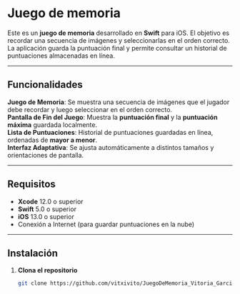 # Juego de memoria

Este es un **juego de memoria** desarrollado en **Swift** para iOS. El objetivo es recordar una secuencia de imágenes y seleccionarlas en el orden correcto. La aplicación guarda la puntuación final y permite consultar un historial de puntuaciones almacenadas en línea.  

---

##  Funcionalidades

 **Juego de Memoria**: Se muestra una secuencia de imágenes que el jugador debe recordar y luego seleccionar en el orden correcto.  
 **Pantalla de Fin del Juego**: Muestra la **puntuación final** y la **puntuación máxima** guardada localmente.  
 **Lista de Puntuaciones**: Historial de puntuaciones guardadas en línea, ordenadas de **mayor a menor**.  
 **Interfaz Adaptativa**: Se ajusta automáticamente a distintos tamaños y orientaciones de pantalla.  

---

##  Requisitos

- **Xcode** 12.0 o superior  
- **Swift** 5.0 o superior  
- **iOS** 13.0 o superior  
- Conexión a Internet (para guardar puntuaciones en la nube)  

---

##  Instalación

1. **Clona el repositorio**  
   ```bash
   git clone https://github.com/vitxivito/JuegoDeMemoria_Vitoria_Garcia

